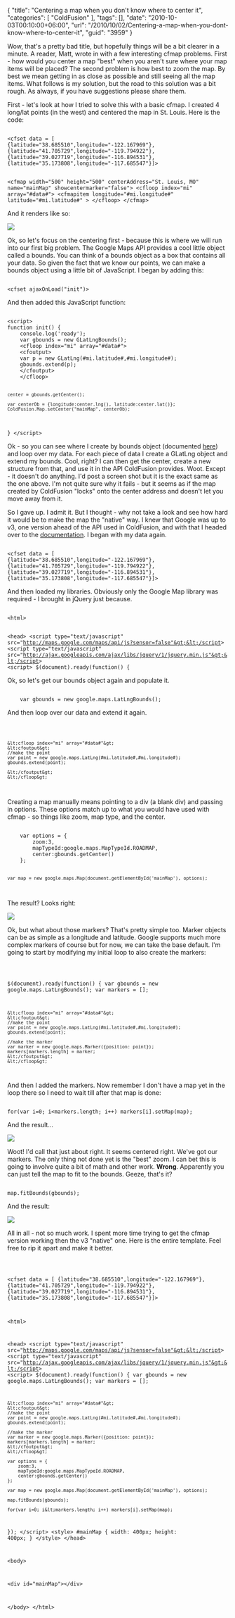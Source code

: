 {
	"title": "Centering a map when you don't know where to center it",
	"categories": [
		"ColdFusion"
	],
	"tags": [],
	"date": "2010-10-03T00:10:00+06:00",
	"url": "/2010/10/02/Centering-a-map-when-you-dont-know-where-to-center-it",
	"guid": "3959"
}

Wow, that's a pretty bad title, but hopefully things will be a bit clearer in a minute. A reader, Matt, wrote in with a few interesting cfmap problems. First - how would you center a map "best" when you aren't sure where your map items will be placed? The second problem is how best to zoom the map. By best we mean getting in as close as possible and still seeing all the map items. What follows is my solution, but the road to this solution was a bit rough. As always, if you have suggestions please share them.
<!--more-->
<p>

First - let's look at how I tried to solve this with a basic cfmap. I created 4 long/lat points (in the west) and centered the map in St. Louis. Here is the code:

<p>

<code>
&lt;cfset data = [
{latitude="38.685510",longitude="-122.167969"},
{latitude="41.705729",longitude="-119.794922"},
{latitude="39.027719",longitude="-116.894531"},
{latitude="35.173808",longitude="-117.685547"}]&gt;


&lt;cfmap width="500" height="500" centerAddress="St. Louis, MO" name="mainMap" showcentermarker="false"&gt;
	&lt;cfloop index="mi" array="#data#"&gt;
		&lt;cfmapitem longitude="#mi.longitude#" latitude="#mi.latitude#" &gt;
	&lt;/cfloop&gt;
&lt;/cfmap&gt;
</code>

<p>

And it renders like so:

<p>

<img src="https://static.raymondcamden.com/images/Screen shot 2010-10-02 at 10.25.53 PM.png" />

<p>

Ok, so let's focus on the centering first - because this is where we will run into our first big problem. The Google Maps API provides a cool little object called a bounds. You can think of a bounds object as a box that contains all your data. So given the fact that we know our points, we can make a bounds object using a little bit of JavaScript. I began by adding this:

<p>

<code>
&lt;cfset ajaxOnLoad("init")&gt;
</code>

<p>

And then added this JavaScript function:

<p>

<code>
&lt;script&gt;
function init() {
	console.log('ready');
	var gbounds = new GLatLngBounds();
	&lt;cfloop index="mi" array="#data#"&gt;
	&lt;cfoutput&gt;
	var p = new GLatLng(#mi.latitude#,#mi.longitude#);
	gbounds.extend(p);
	&lt;/cfoutput&gt;
	&lt;/cfloop&gt;
	
	center = gbounds.getCenter();

	var centerOb = {longitude:center.lng(), latitude:center.lat()};
	ColdFusion.Map.setCenter("mainMap", centerOb);
}
&lt;/script&gt;
</code>

<p>

Ok - so you can see where I create by bounds object (documented <a href="http://code.google.com/apis/maps/documentation/javascript/v2/reference.html#GLatLngBounds">here</a>) and loop over my data. For each piece of data I create a GLatLng object and extend my bounds. Cool, right? I can then get the center, create a new structure from that, and use it in the API ColdFusion provides. Woot. Except - it doesn't do anything. I'd post a screen shot but it is the exact same as the one above. I'm not quite sure why it fails - but it seems as if the map created by ColdFusion "locks" onto the center address and doesn't let you move away from it. 

<p>

So I gave up. I admit it. But I thought - why not take a look and see how hard it would be to make the map the "native" way. I knew that Google was up to v3, one version ahead of the API used in ColdFusion, and with that I headed over to the <a href="http://code.google.com/apis/maps/documentation/javascript/">documentation</a>. I began with my data again.

<p>

<code>
&lt;cfset data = [
{latitude="38.685510",longitude="-122.167969"},
{latitude="41.705729",longitude="-119.794922"},
{latitude="39.027719",longitude="-116.894531"},
{latitude="35.173808",longitude="-117.685547"}]&gt;
</code>

<p>

And then loaded my libraries. Obviously only the Google Map library was required - I brought in jQuery just because.

<p>

<code>
&lt;html&gt;

&lt;head&gt;
&lt;script type="text/javascript" src="http://maps.google.com/maps/api/js?sensor=false"&gt;&lt;/script&gt;
&lt;script type="text/javascript" src="http://ajax.googleapis.com/ajax/libs/jquery/1/jquery.min.js"&gt;&lt;/script&gt;
&lt;script&gt;
$(document).ready(function() {
</code>

<p>

Ok, so let's get our bounds object again and populate it.

<p>

<code>
	var gbounds = new google.maps.LatLngBounds();
</code>

<p>

And then loop over our data and extend it again.

<p>

<code>


	&lt;cfloop index="mi" array="#data#"&gt;
	&lt;cfoutput&gt;
	//make the point
	var point = new google.maps.LatLng(#mi.latitude#,#mi.longitude#);
	gbounds.extend(point);

	&lt;/cfoutput&gt;
	&lt;/cfloop&gt;
</code>

<p>

Creating a map manually means pointing to a div (a blank div) and passing in options. These options match up to what you would have used with cfmap - so things like zoom, map type, and the center. 

<p>

<code>
	var options = {
		zoom:3,
		mapTypeId:google.maps.MapTypeId.ROADMAP,
		center:gbounds.getCenter()
	};
	
	var map = new google.maps.Map(document.getElementById('mainMap'), options);
</code>

<p>

The result? Looks right:

<p>

<img src="https://static.raymondcamden.com/images/cfjedi/Screen shot 2010-10-02 at 10.43.05 PM.png" />

<p>

Ok, but what about those markers? That's pretty simple too. Marker objects can be as simple as a longitude and latitude. Google supports much more complex markers of course but for now, we can take the base default. I'm going to start by modifying my initial loop to also create the markers:

<p>

<code>

$(document).ready(function() {
	var gbounds = new google.maps.LatLngBounds();
	var markers = [];
	
	&lt;cfloop index="mi" array="#data#"&gt;
	&lt;cfoutput&gt;
	//make the point
	var point = new google.maps.LatLng(#mi.latitude#,#mi.longitude#);
	gbounds.extend(point);

	//make the marker
	var marker = new google.maps.Marker({position: point});
	markers[markers.length] = marker;
	&lt;/cfoutput&gt;
	&lt;/cfloop&gt;
</code>

<p>

And then I added the markers. Now remember I don't have a map yet in the loop there so I need to wait till after that map is done:

<p>

<code>
for(var i=0; i&lt;markers.length; i++) markers[i].setMap(map);
</code>

<p>

And the result...

<p>

<img src="https://static.raymondcamden.com/images/cfjedi/Screen shot 2010-10-02 at 10.45.26 PM.png" />

<p>

Woot! I'd call that just about right. It seems centered right. We've got our markers. The only thing not done yet is the "best" zoom. I can bet this is going to involve quite a bit of math and other work. <b>Wrong</b>. Apparently you can just tell the map to fit to the bounds. Geeze, that's it?

<p>

<code>
map.fitBounds(gbounds);
</code>

<p>

And the result:

<p>

<img src="https://static.raymondcamden.com/images/cfjedi/Screen shot 2010-10-02 at 10.47.21 PM.png" />

<p>

All in all - not so much work. I spent more time trying to get the cfmap version working then the v3 "native" one. Here is the entire template. Feel free to rip it apart and make it better.

<p>

<code>

&lt;cfset data = [
{latitude="38.685510",longitude="-122.167969"},
{latitude="41.705729",longitude="-119.794922"},
{latitude="39.027719",longitude="-116.894531"},
{latitude="35.173808",longitude="-117.685547"}]&gt;


&lt;html&gt;

&lt;head&gt;
&lt;script type="text/javascript" src="http://maps.google.com/maps/api/js?sensor=false"&gt;&lt;/script&gt;
&lt;script type="text/javascript" src="http://ajax.googleapis.com/ajax/libs/jquery/1/jquery.min.js"&gt;&lt;/script&gt;
&lt;script&gt;
$(document).ready(function() {
	var gbounds = new google.maps.LatLngBounds();
	var markers = [];
	
	&lt;cfloop index="mi" array="#data#"&gt;
	&lt;cfoutput&gt;
	//make the point
	var point = new google.maps.LatLng(#mi.latitude#,#mi.longitude#);
	gbounds.extend(point);

	//make the marker
	var marker = new google.maps.Marker({position: point});
	markers[markers.length] = marker;
	&lt;/cfoutput&gt;
	&lt;/cfloop&gt;

	var options = {
		zoom:3,
		mapTypeId:google.maps.MapTypeId.ROADMAP,
		center:gbounds.getCenter()
	};
	
	var map = new google.maps.Map(document.getElementById('mainMap'), options);

	map.fitBounds(gbounds);
	
	for(var i=0; i&lt;markers.length; i++) markers[i].setMap(map);
});
&lt;/script&gt;
&lt;style&gt;
#mainMap {
	width: 400px;
	height: 400px;
}
&lt;/style&gt;
&lt;/head&gt;

&lt;body&gt;

&lt;div id="mainMap"&gt;&lt;/div&gt;

&lt;/body&gt;
&lt;/html&gt;
</code>